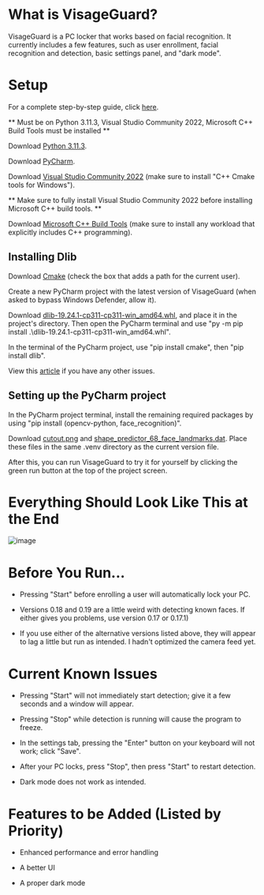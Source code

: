 # What is VisageGuard?

VisageGuard is a PC locker that works based on facial recognition. It currently includes a few features, such as user enrollment, facial recognition and detection, basic settings panel, and "dark mode".

# Setup

For a complete step-by-step guide, click [here](https://github.com/lucaxbandini/VisageGuard/blob/main/Step-By-Step-Guide.md).

** Must be on Python 3.11.3, Visual Studio Community 2022, Microsoft C++ Build Tools must be installed **

Download [Python 3.11.3](https://www.python.org/downloads/release/python-3113/).

Download [PyCharm](https://www.jetbrains.com/pycharm/download/?section=windows).

Download [Visual Studio Community 2022](https://visualstudio.microsoft.com/downloads/?q=build+tools) (make sure to install "C++ Cmake tools for Windows").

** Make sure to fully install Visual Studio Community 2022 before installing Microsoft C++ build tools. **

Download [Microsoft C++ Build Tools](https://visualstudio.microsoft.com/visual-cpp-build-tools/) (make sure to install any workload that explicitly includes C++ programming).

## Installing Dlib

Download [Cmake](https://cmake.org/download/) (check the box that adds a path for the current user).

Create a new PyCharm project with the latest version of VisageGuard (when asked to bypass Windows Defender, allow it).

Download [dlib-19.24.1-cp311-cp311-win_amd64.whl](https://github.com/Murtaza-Saeed/dlib/blob/master/dlib-19.24.1-cp311-cp311-win_amd64.whl), and place it in the project's directory. Then open the PyCharm terminal and use "py -m pip install .\dlib-19.24.1-cp311-cp311-win_amd64.whl".

In the terminal of the PyCharm project, use "pip install cmake", then "pip install dlib".

View this [article](https://medium.com/analytics-vidhya/how-to-install-dlib-library-for-python-in-windows-10-57348ba1117f) if you have any other issues.

## Setting up the PyCharm project

In the PyCharm project terminal, install the remaining required packages by using "pip install (opencv-python, face_recognition)".

Download [cutout.png](https://github.com/lucaxbandini/VisageGuard/tree/main/Photos/cutout.png) and [shape_predictor_68_face_landmarks.dat](https://github.com/italojs/facial-landmarks-recognition/blob/master/shape_predictor_68_face_landmarks.dat). Place these files in the same .venv directory as the current version file.

After this, you can run VisageGuard to try it for yourself by clicking the green run button at the top of the project screen.

# Everything Should Look Like This at the End

![image](https://github.com/lucaxbandini/VisageGuard/assets/152310492/73d8134e-b338-492b-8ac4-9a4f2ef9215d)

# Before You Run...

- Pressing "Start" before enrolling a user will automatically lock your PC.

- Versions 0.18 and 0.19 are a little weird with detecting known faces. If either gives you problems, use version 0.17 or 0.17.1)
  
- If you use either of the alternative versions listed above, they will appear to lag a little but run as intended. I hadn't optimized the camera feed yet.

# Current Known Issues

- Pressing "Start" will not immediately start detection; give it a few seconds and a window will appear.

- Pressing "Stop" while detection is running will cause the program to freeze.

- In the settings tab, pressing the "Enter" button on your keyboard will not work; click "Save".

- After your PC locks, press "Stop", then press "Start" to restart detection.

- Dark mode does not work as intended.

# Features to be Added (Listed by Priority)
  
- Enhanced performance and error handling
  
- A better UI
  
- A proper dark mode




